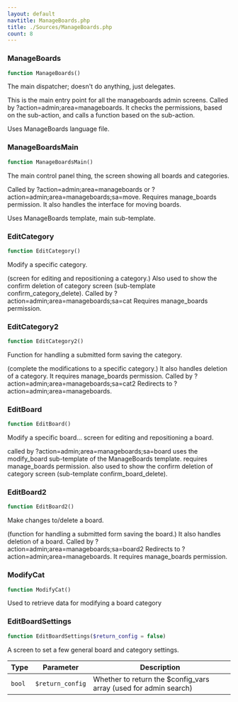 ```yaml
---
layout: default
navtitle: ManageBoards.php
title: ./Sources/ManageBoards.php
count: 8
---
```


### ManageBoards

```php
function ManageBoards()
```
The main dispatcher; doesn't do anything, just delegates.

This is the main entry point for all the manageboards admin screens.
Called by ?action=admin;area=manageboards.
It checks the permissions, based on the sub-action, and calls a function based on the sub-action.

Uses ManageBoards language file.

### ManageBoardsMain

```php
function ManageBoardsMain()
```
The main control panel thing, the screen showing all boards and categories.

Called by ?action=admin;area=manageboards or ?action=admin;area=manageboards;sa=move.
Requires manage_boards permission.
It also handles the interface for moving boards.

Uses ManageBoards template, main sub-template.

### EditCategory

```php
function EditCategory()
```
Modify a specific category.

(screen for editing and repositioning a category.)
Also used to show the confirm deletion of category screen
(sub-template confirm_category_delete).
Called by ?action=admin;area=manageboards;sa=cat
Requires manage_boards permission.

### EditCategory2

```php
function EditCategory2()
```
Function for handling a submitted form saving the category.

(complete the modifications to a specific category.)
It also handles deletion of a category.
It requires manage_boards permission.
Called by ?action=admin;area=manageboards;sa=cat2
Redirects to ?action=admin;area=manageboards.

### EditBoard

```php
function EditBoard()
```
Modify a specific board...
screen for editing and repositioning a board.

called by ?action=admin;area=manageboards;sa=board
uses the modify_board sub-template of the ManageBoards template.
requires manage_boards permission.
also used to show the confirm deletion of category screen (sub-template confirm_board_delete).

### EditBoard2

```php
function EditBoard2()
```
Make changes to/delete a board.

(function for handling a submitted form saving the board.)
It also handles deletion of a board.
Called by ?action=admin;area=manageboards;sa=board2
Redirects to ?action=admin;area=manageboards.
It requires manage_boards permission.

### ModifyCat

```php
function ModifyCat()
```
Used to retrieve data for modifying a board category



### EditBoardSettings

```php
function EditBoardSettings($return_config = false)
```
A screen to set a few general board and category settings.



Type|Parameter|Description
---|---|---
`bool`|`$return_config`|Whether to return the $config_vars array (used for admin search)

